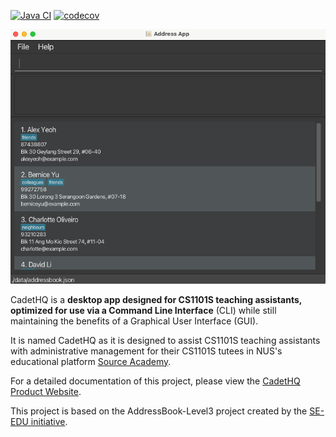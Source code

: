[![Java CI](https://github.com/AY2526S1-CS2103T-T11-2/tp/actions/workflows/gradle.yml/badge.svg)](https://github.com/AY2526S1-CS2103T-T11-2/tp/actions/workflows/gradle.yml)
[![codecov](https://codecov.io/gh/AY2526S1-CS2103T-T11-2/tp/graph/badge.svg?token=I5GZZDHVB2)](https://codecov.io/gh/AY2526S1-CS2103T-T11-2/tp)

![Ui](docs/images/Ui.png)

CadetHQ is a **desktop app designed for CS1101S teaching assistants, optimized for use via a Command Line Interface** (CLI) while still maintaining the benefits of a Graphical User Interface (GUI).

It is named CadetHQ as it is designed to assist CS1101S teaching assistants with administrative management for their CS1101S tutees in NUS's educational platform [Source Academy](https://sourceacademy.nus.edu.sg/).

For a detailed documentation of this project, please view the [CadetHQ Product Website](https://ay2526s1-cs2103t-t11-2.github.io/tp/).

This project is based on the AddressBook-Level3 project created by the [SE-EDU initiative](https://se-education.org).
